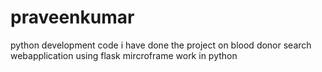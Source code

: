 # praveenkumar
python development code
i have done the project on blood donor search webapplication using flask mircroframe work in python

